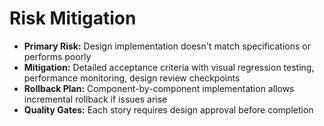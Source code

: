 # Risk Mitigation

- **Primary Risk:** Design implementation doesn't match specifications or performs poorly
- **Mitigation:** Detailed acceptance criteria with visual regression testing, performance monitoring, design review checkpoints
- **Rollback Plan:** Component-by-component implementation allows incremental rollback if issues arise
- **Quality Gates:** Each story requires design approval before completion
